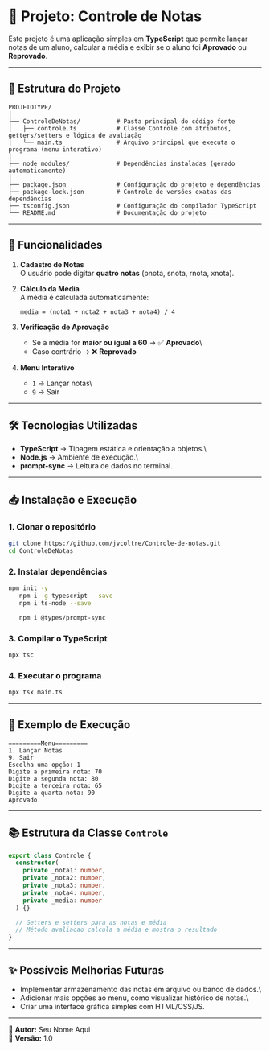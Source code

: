 # 📘 Projeto: Controle de Notas

Este projeto é uma aplicação simples em **TypeScript** que permite
lançar notas de um aluno, calcular a média e exibir se o aluno foi
**Aprovado** ou **Reprovado**.

------------------------------------------------------------------------

## 📂 Estrutura do Projeto

    PROJETOTYPE/
    │
    ├── ControleDeNotas/          # Pasta principal do código fonte
    │   ├── controle.ts           # Classe Controle com atributos, getters/setters e lógica de avaliação
    │   └── main.ts               # Arquivo principal que executa o programa (menu interativo)
    │
    ├── node_modules/             # Dependências instaladas (gerado automaticamente)
    │
    ├── package.json              # Configuração do projeto e dependências
    ├── package-lock.json         # Controle de versões exatas das dependências
    ├── tsconfig.json             # Configuração do compilador TypeScript
    └── README.md                 # Documentação do projeto

------------------------------------------------------------------------

## 🚀 Funcionalidades

1.  **Cadastro de Notas**\
    O usuário pode digitar **quatro notas** (pnota, snota, rnota,
    xnota).

2.  **Cálculo da Média**\
    A média é calculada automaticamente:

        media = (nota1 + nota2 + nota3 + nota4) / 4

3.  **Verificação de Aprovação**

    -   Se a média for **maior ou igual a 60** → ✅ **Aprovado**\
    -   Caso contrário → ❌ **Reprovado**

4.  **Menu Interativo**

    -   `1` → Lançar notas\
    -   `9` → Sair

------------------------------------------------------------------------

## 🛠️ Tecnologias Utilizadas

-   **TypeScript** → Tipagem estática e orientação a objetos.\
-   **Node.js** → Ambiente de execução.\
-   **prompt-sync** → Leitura de dados no terminal.

------------------------------------------------------------------------

## 📥 Instalação e Execução

### 1. Clonar o repositório

``` bash
git clone https://github.com/jvcoltre/Controle-de-notas.git
cd ControleDeNotas
```

### 2. Instalar dependências

``` bash
npm init -y
   npm i -g typescript --save
   npm i ts-node --save

   npm i @types/prompt-sync
```

### 3. Compilar o TypeScript

``` bash
npx tsc
```

### 4. Executar o programa

``` bash
npx tsx main.ts
```

------------------------------------------------------------------------

## 📌 Exemplo de Execução

    =========Menu=========
    1. Lançar Notas
    9. Sair
    Escolha uma opção: 1
    Digite a primeira nota: 70
    Digite a segunda nota: 80
    Digite a terceira nota: 65
    Digite a quarta nota: 90
    Aprovado

------------------------------------------------------------------------

## 📚 Estrutura da Classe `Controle`

``` ts
export class Controle {
  constructor(
    private _nota1: number,
    private _nota2: number,
    private _nota3: number,
    private _nota4: number,
    private _media: number
  ) {}

  // Getters e setters para as notas e média
  // Método avaliacao calcula a média e mostra o resultado
}
```

------------------------------------------------------------------------

## ✨ Possíveis Melhorias Futuras

-   Implementar armazenamento das notas em arquivo ou banco de dados.\
-   Adicionar mais opções ao menu, como visualizar histórico de notas.\
-   Criar uma interface gráfica simples com HTML/CSS/JS.

------------------------------------------------------------------------

🔖 **Autor:** Seu Nome Aqui\
📅 **Versão:** 1.0
